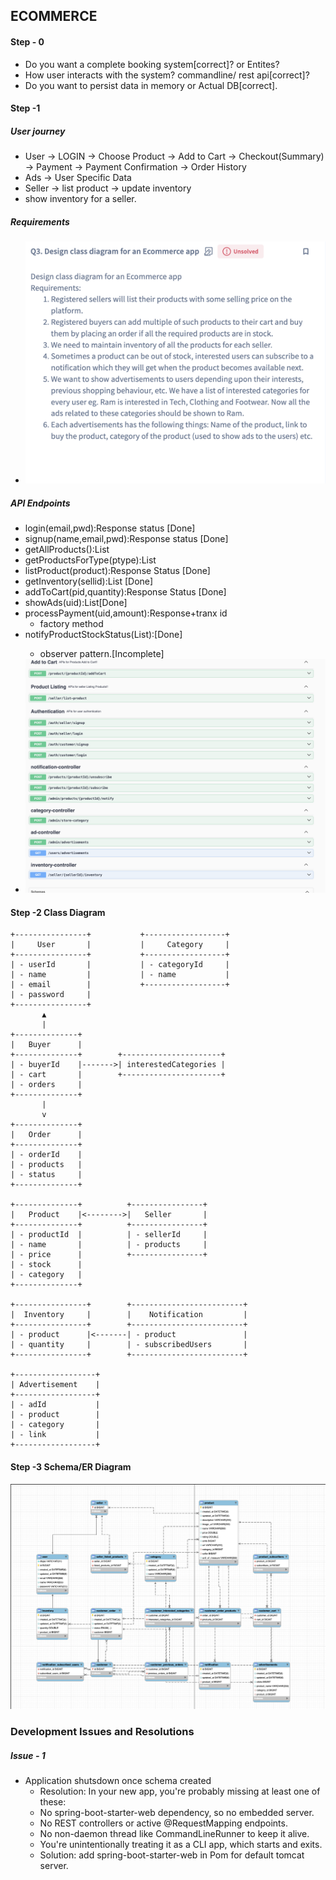 ## ECOMMERCE

#### Step - 0

- Do you want a complete booking system[correct]? or Entites?
- How user interacts with the system? commandline/ rest api[correct]?
- Do you want to persist data in memory or Actual DB[correct].

#### Step -1

##### User journey
- User -> LOGIN -> Choose Product -> Add to Cart -> Checkout(Summary) -> Payment -> Payment Confirmation -> Order History
- Ads -> User Specific Data
- Seller -> list product -> update inventory
- show inventory for a seller.
##### Requirements
- ![Requirements.png](Requirements.png)

##### API Endpoints
- login(email,pwd):Response status [Done]
- signup(name,email,pwd):Response status [Done]
- getAllProducts():List<Products>
- getProductsForType(ptype):List<Products>
- listProduct(product):Response Status [Done]
- getInventory(sellid):List<productsInventory> [Done]
- addToCart(pid,quantity):Response Status [Done]
- showAds(uid):List<Products>[Done]
- processPayment(uid,amount):Response+tranx id 
  - factory method
- notifyProductStockStatus(List<uid>):[Done]
  - observer pattern.[Incomplete]
- ![APIEndpoints.png](APIEndpoints.png)

#### Step -2 Class Diagram
```commandline
+----------------+           +------------------+
|     User       |           |     Category     |
+----------------+           +------------------+
| - userId       |           | - categoryId     |
| - name         |           | - name           |
| - email        |           +------------------+
| - password     |
+----------------+
       ▲
       |
+--------------+
|   Buyer      |
+--------------+        +----------------------+
| - buyerId    |------->| interestedCategories |
| - cart       |        +----------------------+
| - orders     |
+--------------+
       |
       v
+--------------+
|   Order      |
+--------------+
| - orderId    |
| - products   |
| - status     |
+--------------+

+--------------+          +----------------+
|   Product    |<-------->|   Seller       |
+--------------+          +----------------+
| - productId  |          | - sellerId     |
| - name       |          | - products     |
| - price      |          +----------------+
| - stock      |
| - category   |
+--------------+

+----------------+        +-------------------------+
|  Inventory     |        |    Notification         |
+----------------+        +-------------------------+
| - product      |<-------| - product               |
| - quantity     |        | - subscribedUsers       |
+----------------+        +-------------------------+

+------------------+
| Advertisement    |
+------------------+
| - adId           |
| - product        |
| - category       |
| - link           |
+------------------+

```

#### Step -3 Schema/ER Diagram
![ERDiagram.png](ERDiagram.png)
### Development Issues and Resolutions
##### Issue - 1 
- Application shutsdown once schema created
  - Resolution: In your new app, you're probably missing at least one of these:
  - No spring-boot-starter-web dependency, so no embedded server. 
  - No REST controllers or active @RequestMapping endpoints. 
  - No non-daemon thread like CommandLineRunner to keep it alive.
  - You're unintentionally treating it as a CLI app, which starts and exits.
  - Solution: add spring-boot-starter-web in Pom for default tomcat server.